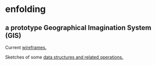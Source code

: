 # enfolding
## a prototype Geographical Imagination System (GIS)

Current [wireframes.](https://github.com/FoldingSpace/enfolding/Wireframes.pdf)

Sketches of some [data structures and related operations.](https://github.com/FoldingSpace/enfolding/datastructures-and-operations.md)
